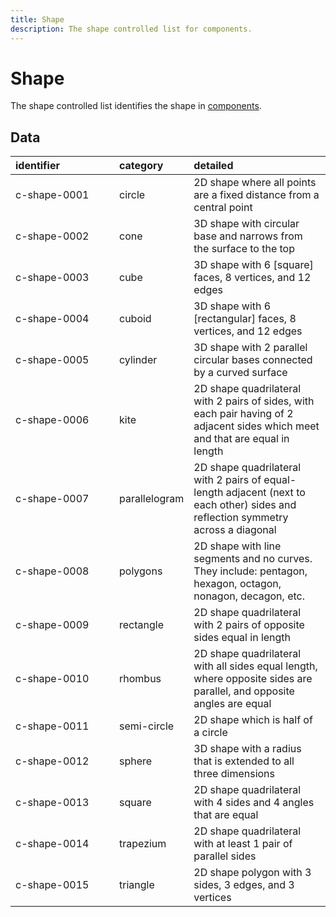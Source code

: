 ```yaml
---
title: Shape
description: The shape controlled list for components.
---
```


# Shape

The shape controlled list identifies the shape in [components](../3_Data_Specification/3_3_Components.md).

## Data
|<div style="width:150px">identifier</div>|category|detailed|
|:-|:-|:-|
|c-shape-0001|circle|2D shape where all points are a fixed distance from a central point|
|c-shape-0002|cone|3D shape with circular base and narrows from the surface to the top|
|c-shape-0003|cube|3D shape with 6 [square] faces, 8 vertices, and 12 edges|
|c-shape-0004|cuboid|3D shape with 6 [rectangular] faces, 8 vertices, and 12 edges|
|c-shape-0005|cylinder|3D shape with 2 parallel circular bases connected by a curved surface|
|c-shape-0006|kite|2D shape quadrilateral with 2 pairs of sides, with each pair having of 2 adjacent sides which meet and that are equal in length|
|c-shape-0007|parallelogram|2D shape quadrilateral with 2 pairs of equal-length adjacent (next to each other) sides  and reflection symmetry across a diagonal|
|c-shape-0008|polygons|2D shape with line segments and no curves. They include: pentagon, hexagon, octagon, nonagon, decagon, etc.|
|c-shape-0009|rectangle|2D shape quadrilateral with 2 pairs of opposite sides equal in length|
|c-shape-0010|rhombus|2D shape quadrilateral with all sides equal length, where opposite sides are parallel, and opposite angles are equal|
|c-shape-0011|semi-circle|2D shape which is half of a circle|
|c-shape-0012|sphere|3D shape with a radius that is extended to all three dimensions|
|c-shape-0013|square|2D shape quadrilateral with 4 sides and 4 angles that are equal|
|c-shape-0014|trapezium|2D shape quadrilateral with at least 1 pair of parallel sides|
|c-shape-0015|triangle|2D shape polygon with 3 sides, 3 edges, and 3 vertices|
